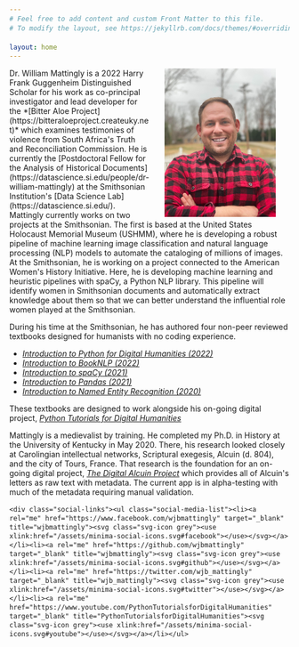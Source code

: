 ```yaml
---
# Feel free to add content and custom Front Matter to this file.
# To modify the layout, see https://jekyllrb.com/docs/themes/#overriding-theme-defaults

layout: home
---
```

<img src="/images/wjb mattingly.jpg" align="right" width="200px" hspace="25"/>
Dr. William Mattingly is a 2022 Harry Frank Guggenheim Distinguished Scholar for his work as co-principal investigator and lead developer for the *[Bitter Aloe Project](https://bitteraloeproject.createuky.net)* which examines testimonies of violence from South Africa's Truth and Reconciliation Commission. He is currently the [Postdoctoral Fellow for the Analysis of Historical Documents](https://datascience.si.edu/people/dr-william-mattingly) at the Smithsonian Institution's [Data Science Lab](https://datascience.si.edu/). Mattingly currently works on two projects at the Smithsonian. The first is based at the United States Holocaust Memorial Museum (USHMM), where he is developing a robust pipeline of machine learning image classification and natural language processing (NLP) models to automate the cataloging of millions of images. At the Smithsonian, he is working on a project connected to the American Women's History Initiative. Here, he is developing machine learning and heuristic pipelines with spaCy, a Python NLP library. This pipeline will identify women in Smithsonian documents and automatically extract knowledge about them so that we can better understand the influential role women played at the Smithsonian.
<br clear="center"/>

During his time at the Smithsonian, he has authored four non-peer reviewed textbooks designed for humanists with no coding experience.

- *[Introduction to Python for Digital Humanities (2022)](https://python-textbook.pythonhumanities.com)*
- *[Introduction to BookNLP (2022)](https://booknlp.pythonhumanities.com)*
- *[Introduction to spaCy (2021)](https://spacy.pythonhumanities.com)*
- *[Introduction to Pandas (2021)](https://pandas.pythonhumanities.com)*
- *[Introduction to Named Entity Recognition (2020)](https://ner.pythonhumanities.com)*

These textbooks are designed to work alongside his on-going digital project, *[Python Tutorials for Digital Humanities](https://www.youtube.com/pythontutorialsfordigitalhumanities)*

Mattingly is a medievalist by training. He completed my Ph.D. in History at the University of Kentucky in May 2020. There, his research looked closely at Carolingian intellectual networks, Scriptural exegesis, Alcuin (d. 804), and the city of Tours, France. That research is the foundation for an on-going digital project, *[The Digital Alcuin Project](https:\\www.digitalalcuin.com)* which provides all of Alcuin's letters as raw text with metadata. The current app is in alpha-testing with much of the metadata requiring manual validation.

<footer class="site-footer h-card">
  <data class="u-url" href="/"></data>

  <div class="wrapper">

    <div class="social-links"><ul class="social-media-list"><li><a rel="me" href="https://www.facebook.com/wjbmattingly" target="_blank" title="wjbmattingly"><svg class="svg-icon grey"><use xlink:href="/assets/minima-social-icons.svg#facebook"></use></svg></a></li><li><a rel="me" href="https://github.com/wjbmattingly" target="_blank" title="wjbmattingly"><svg class="svg-icon grey"><use xlink:href="/assets/minima-social-icons.svg#github"></use></svg></a></li><li><a rel="me" href="https://twitter.com/wjb_mattingly" target="_blank" title="wjb_mattingly"><svg class="svg-icon grey"><use xlink:href="/assets/minima-social-icons.svg#twitter"></use></svg></a></li><li><a rel="me" href="https://www.youtube.com/PythonTutorialsforDigitalHumanities" target="_blank" title="PythonTutorialsforDigitalHumanities"><svg class="svg-icon grey"><use xlink:href="/assets/minima-social-icons.svg#youtube"></use></svg></a></li></ul>
</div>

  </div>

</footer>
